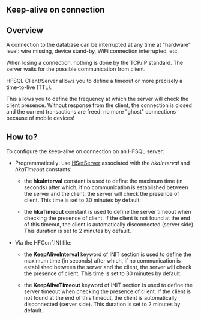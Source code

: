 
## Keep-alive on connection
			

<a name="NOTE1"></a>
<a name="NOTE1_1"></a>


## Overview
<a name="overview_ELTTEXTE000081"></a>
A connection to the database can be interrupted at any time at "hardware" level: wire missing, device stand-by, WiFi connection interrupted, etc.

When losing a connection, nothing is done by the TCP/IP standard. The server waits for the possible communication from client.

HFSQL Client/Server allows you to define a timeout or more precisely a time-to-live (TTL). 

This allows you to define the frequency at which the server will check the client presence. Without response from the client, the connection is closed and the current transactions are freed: no more "ghost" connections because of mobile devices!

<a name="NOTE2"></a>
<a name="NOTE2_1"></a>


## How to?
<a name="how_ELTTEXTE000105"></a>
To configure the keep-alive on connection on an HFSQL server: 

- Programmatically: use [HSetServer](../WDLang4/3044359.md) associated with the *hkaInterval* and *hkaTimeout* constants: 

	- the **hkaInterval** constant is used to define the maximum time (in seconds) after which, if no communication is established between the server and the client, the server will check the presence of client. This time is set to 30 minutes by default. 

	- the **hkaTimeout** constant is used to define the server timeout when checking the presence of client. If the client is not found at the end of this timeout, the client is automatically disconnected (server side). This duration is set to 2 minutes by default. 




- Via the HFConf.INI file:

	- the **KeepAliveInterval** keyword of INIT section is used to define the maximum time (in seconds) after which, if no communication is established between the server and the client, the server will check the presence of client. This time is set to 30 minutes by default. 

	- the **KeepAliveTimeout** keyword of INIT section is used to define the server timeout when checking the presence of client. If the client is not found at the end of this timeout, the client is automatically disconnected (server side). This duration is set to 2 minutes by default. 








